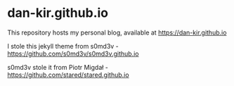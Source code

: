 # dan-kir.github.io

This repository hosts my personal blog, available at https://dan-kir.github.io


I stole this jekyll theme from s0md3v - https://github.com/s0md3v/s0md3v.github.io

s0md3v stole it from Piotr Migdał - https://github.com/stared/stared.github.io
